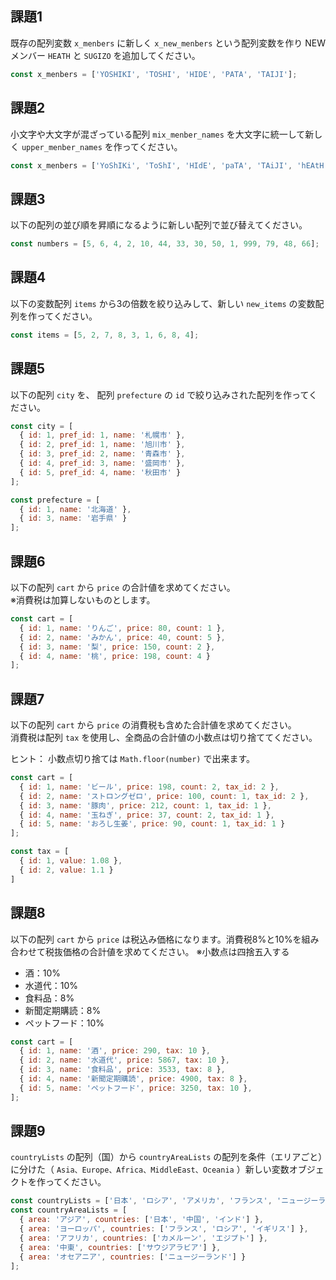 ## 課題1

既存の配列変数 `x_menbers` に新しく `x_new_menbers` という配列変数を作り NEWメンバー `HEATH` と `SUGIZO` を追加してください。

```javascript
const x_menbers = ['YOSHIKI', 'TOSHI', 'HIDE', 'PATA', 'TAIJI'];
```

## 課題2

小文字や大文字が混ざっている配列 `mix_menber_names` を大文字に統一して新しく `upper_menber_names` を作ってください。

```javascript
const x_menbers = ['YoShIKi', 'ToShI', 'HIdE', 'paTA', 'TAiJI', 'hEAtH', 'sUGIzo'];
```

## 課題3

以下の配列の並び順を昇順になるように新しい配列で並び替えてください。

```javascript
const numbers = [5, 6, 4, 2, 10, 44, 33, 30, 50, 1, 999, 79, 48, 66];
```

## 課題4

以下の変数配列 `items` から3の倍数を絞り込みして、新しい `new_items` の変数配列を作ってください。

```javascript
const items = [5, 2, 7, 8, 3, 1, 6, 8, 4];
```

## 課題5

以下の配列 `city` を、 配列 `prefecture` の `id` で絞り込みされた配列を作ってください。

```javascript
const city = [
  { id: 1, pref_id: 1, name: '札幌市' },
  { id: 2, pref_id: 1, name: '旭川市' },
  { id: 3, pref_id: 2, name: '青森市' },
  { id: 4, pref_id: 3, name: '盛岡市' },
  { id: 5, pref_id: 4, name: '秋田市' }
];

const prefecture = [
  { id: 1, name: '北海道' },
  { id: 3, name: '岩手県' }
];
```

## 課題6

以下の配列 `cart` から `price` の合計値を求めてください。  
※消費税は加算しないものとします。

```javascript
const cart = [
  { id: 1, name: 'りんご', price: 80, count: 1 },
  { id: 2, name: 'みかん', price: 40, count: 5 },
  { id: 3, name: '梨', price: 150, count: 2 },
  { id: 4, name: '桃', price: 198, count: 4 }
];
```

## 課題7

以下の配列 `cart` から `price` の消費税も含めた合計値を求めてください。  
消費税は配列 `tax` を使用し、全商品の合計値の小数点は切り捨ててください。

ヒント： 小数点切り捨ては `Math.floor(number)` で出来ます。

```javascript
const cart = [
  { id: 1, name: 'ビール', price: 198, count: 2, tax_id: 2 },
  { id: 2, name: 'ストロングゼロ', price: 100, count: 1, tax_id: 2 },
  { id: 3, name: '豚肉', price: 212, count: 1, tax_id: 1 },
  { id: 4, name: '玉ねぎ', price: 37, count: 2, tax_id: 1 },
  { id: 5, name: 'おろし生姜', price: 90, count: 1, tax_id: 1 }
];

const tax = [
  { id: 1, value: 1.08 },
  { id: 2, value: 1.1 }
]
```


## 課題8

以下の配列 `cart` から `price` は税込み価格になります。消費税8%と10%を組み合わせて税抜価格の合計値を求めてください。
※小数点は四捨五入する

- 酒：10%
- 水道代：10%
- 食料品：8%
- 新聞定期購読：8%
- ペットフード：10%

```javascript
const cart = [
  { id: 1, name: '酒', price: 290, tax: 10 },
  { id: 2, name: '水道代', price: 5867, tax: 10 },
  { id: 3, name: '食料品', price: 3533, tax: 8 },
  { id: 4, name: '新聞定期購読', price: 4900, tax: 8 },
  { id: 5, name: 'ペットフード', price: 3250, tax: 10 },
];
```

## 課題9

`countryLists` の配列（国）から `countryAreaLists` の配列を条件（エリアごと）に分けた（ `Asia、Europe、Africa、MiddleEast、Oceania` ）新しい変数オブジェクトを作ってください。

```javascript
const countryLists = ['日本', 'ロシア', 'アメリカ', 'フランス', 'ニュージーランド', 'エジプト', '中国', 'インド', 'サウジアラビア', 'カメルーン', 'イギリス'];
const countryAreaLists = [
  { area: 'アジア', countries: ['日本', '中国', 'インド'] },
  { area: 'ヨーロッパ', countries: ['フランス', 'ロシア', 'イギリス'] },
  { area: 'アフリカ', countries: ['カメルーン', 'エジプト'] },
  { area: '中東', countries: ['サウジアラビア'] },
  { area: 'オセアニア', countries: ['ニュージーランド'] }
];
```
